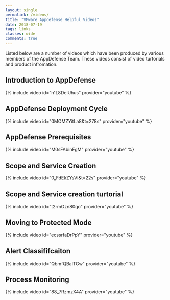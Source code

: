 ```yaml
---
layout: single
permalink: /videos/
title: "VMware Appdefense Helpful Videos"
date: 2018-07-19
tags: links
classes: wide
comments: true
---
```


Listed below are a number of videos which have been produced by various members of the AppDefense Team. These videos consist of video turtorials and product infromation.

## Introduction to AppDefense 

{% include video id="h1L8DelUhus" provider="youtube" %}

## AppDefense Deployment Cycle 

{% include video id="0MOMZYitLa8&t=278s" provider="youtube" %}

## AppDefense Prerequisites

{% include video id="M0sFAbinFgM" provider="youtube" %}

## Scope and Service Creation 

{% include video id="0_FdEkZYsVI&t=22s" provider="youtube" %}

## Scope and Service creation turtorial

{% include video id="t2rmOzn80qo" provider="youtube" %}

## Moving to Protected Mode 

{% include video id="ecssrfaDrPpY" provider="youtube" %}

## Alert Classififcaiton 

{% include video id="QbmfQBalTGw" provider="youtube" %}

## Process Monitoring

{% include video id="88_7RzmzX4A" provider="youtube" %}
